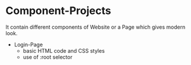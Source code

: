 # Component-Projects
It contain different components of Website or a Page which gives modern look.

* Login-Page 
    - basic HTML code and CSS styles 
    - use of :root selector
